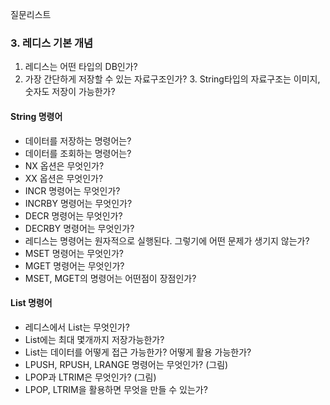 질문리스트

### 3. 레디스 기본 개념

1. 레디스는 어떤 타입의 DB인가?
2. 가장 간단하게 저장할 수 있는 자료구조인가?
   3. String타입의 자료구조는 이미지, 숫자도 저장이 가능한가?


#### String 명령어
- 데이터를 저장하는 명령어는?
- 데이터를 조회하는 명령어는?
- NX 옵션은 무엇인가?
- XX 옵션은 무엇인가?
- INCR 명령어는 무엇인가?
- INCRBY 명령어는 무엇인가?
- DECR 명령어는 무엇인가?
- DECRBY 명령어는 무엇인가?
- 레디스는 명령어는 원자적으로 실행된다. 그렇기에 어떤 문제가 생기지 않는가? 
- MSET 명령어는 무엇인가? 
- MGET 명령어는 무엇인가?
- MSET, MGET의 명령어는 어떤점이 장점인가?

#### List 명령어
- 레디스에서 List는 무엇인가? 
- List에는 최대 몇개까지 저장가능한가?
- List는 데이터를 어떻게 접근 가능한가? 어떻게 활용 가능한가?
- LPUSH, RPUSH, LRANGE 명령어는 무엇인가? (그림)
- LPOP과 LTRIM은 무엇인가? (그림)
- LPOP, LTRIM을 활용하면 무엇을 만들 수 있는가?